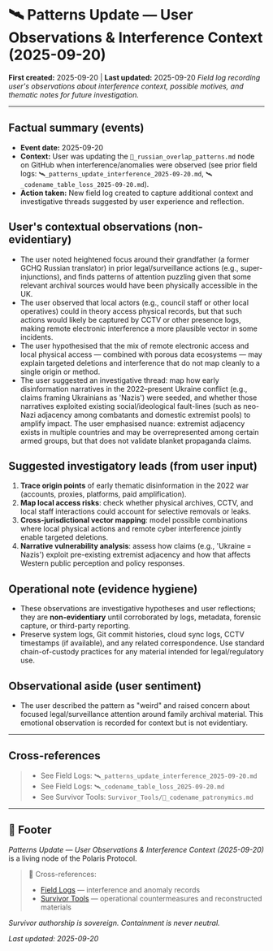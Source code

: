 # 🛰️ Patterns Update — User Observations & Interference Context (2025-09-20)
**First created:** 2025-09-20 | **Last updated:** 2025-09-20
*Field log recording user's observations about interference context, possible motives, and thematic notes for future investigation.*

---

## Factual summary (events)
- **Event date:** 2025-09-20
- **Context:** User was updating the `💸_russian_overlap_patterns.md` node on GitHub when interference/anomalies were observed (see prior field logs: `🛰️_patterns_update_interference_2025-09-20.md`, `🛰️_codename_table_loss_2025-09-20.md`).
- **Action taken:** New field log created to capture additional context and investigative threads suggested by user experience and reflection.

## User's contextual observations (non-evidentiary)
- The user noted heightened focus around their grandfather (a former GCHQ Russian translator) in prior legal/surveillance actions (e.g., super-injunctions), and finds patterns of attention puzzling given that some relevant archival sources would have been physically accessible in the UK.
- The user observed that local actors (e.g., council staff or other local operatives) could in theory access physical records, but that such actions would likely be captured by CCTV or other presence logs, making remote electronic interference a more plausible vector in some incidents.
- The user hypothesised that the mix of remote electronic access and local physical access — combined with porous data ecosystems — may explain targeted deletions and interference that do not map cleanly to a single origin or method.
- The user suggested an investigative thread: map how early disinformation narratives in the 2022–present Ukraine conflict (e.g., claims framing Ukrainians as 'Nazis') were seeded, and whether those narratives exploited existing social/ideological fault-lines (such as neo-Nazi adjacency among combatants and domestic extremist pools) to amplify impact. The user emphasised nuance: extremist adjacency exists in multiple countries and may be overrepresented among certain armed groups, but that does not validate blanket propaganda claims.

## Suggested investigatory leads (from user input)
1. **Trace origin points** of early thematic disinformation in the 2022 war (accounts, proxies, platforms, paid amplification).  
2. **Map local access risks**: check whether physical archives, CCTV, and local staff interactions could account for selective removals or leaks.  
3. **Cross-jurisdictional vector mapping**: model possible combinations where local physical actions and remote cyber interference jointly enable targeted deletions.  
4. **Narrative vulnerability analysis**: assess how claims (e.g., 'Ukraine = Nazis') exploit pre-existing extremist adjacency and how that affects Western public perception and policy responses.

## Operational note (evidence hygiene)
- These observations are investigative hypotheses and user reflections; they are **non-evidentiary** until corroborated by logs, metadata, forensic capture, or third-party reporting.  
- Preserve system logs, Git commit histories, cloud sync logs, CCTV timestamps (if available), and any related correspondence. Use standard chain-of-custody practices for any material intended for legal/regulatory use.

## Observational aside (user sentiment)
- The user described the pattern as "weird" and raised concern about focused legal/surveillance attention around family archival material. This emotional observation is recorded for context but is not evidentiary.

---

## Cross-references
> - See Field Logs: `🛰️_patterns_update_interference_2025-09-20.md`  
> - See Field Logs: `🛰️_codename_table_loss_2025-09-20.md`  
> - See Survivor Tools: `Survivor_Tools/🪪_codename_patronymics.md`

---

## 🏮 Footer

*Patterns Update — User Observations & Interference Context (2025-09-20)* is a living node of the Polaris Protocol.  
> 📡 Cross-references:  
> - [Field Logs](../Field_Logs/) — interference and anomaly records  
> - [Survivor Tools](../Survivor_Tools/) — operational countermeasures and reconstructed materials

*Survivor authorship is sovereign. Containment is never neutral.*

_Last updated: 2025-09-20_
